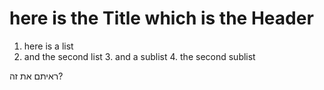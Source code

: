 # here is the Title which is the Header
1. here is a list
2. and the second list
   3. and a sublist
   4.    the second sublist

ראיתם את זה?
